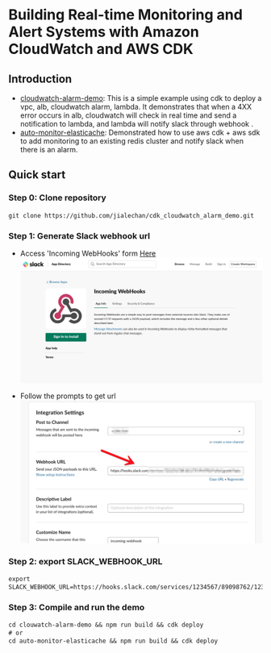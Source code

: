 # Building Real-time Monitoring and Alert Systems with Amazon CloudWatch and AWS CDK
## Introduction
* [cloudwatch-alarm-demo](https://github.com/jialechan/cdk_cloudwatch_alarm_demo/tree/master/cloudwatch-alarm-demo): This is a simple example using cdk to deploy a vpc, alb, cloudwatch alarm, lambda. It demonstrates that when a 4XX error occurs in alb, cloudwatch will check in real time and send a notification to lambda, and lambda will notify slack through webhook .
* [auto-monitor-elasticache](https://github.com/jialechan/cdk_cloudwatch_alarm_demo/tree/master/auto-monitor-elasticache): Demonstrated how to use aws cdk + aws sdk to add monitoring to an existing redis cluster and notify slack when there is an alarm.

## Quick start
### Step 0: Clone repository
```shell
git clone https://github.com/jialechan/cdk_cloudwatch_alarm_demo.git
```
### Step 1: Generate Slack webhook url
* Access 'Incoming WebHooks' form [Here](https://slack.com/apps/A0F7XDUAZ-incoming-webhooks)
![image1](/asset/B8CDFC8F-2FD1-440E-B6AC-4E9398EB3497.png)   

* Follow the prompts to get url
![image2](/asset/7472EA7D-5E66-41D8-9C29-3DC8361372B4.png)    

### Step 2: export SLACK_WEBHOOK_URL
```shell
export SLACK_WEBHOOK_URL=https://hooks.slack.com/services/1234567/89098762/12345678abcdefghi
```

### Step 3: Compile and run the demo
```shell
cd clouwatch-alarm-demo && npm run build && cdk deploy
# or
cd auto-monitor-elasticache && npm run build && cdk deploy
```
